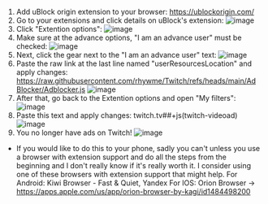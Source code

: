 1. Add uBlock origin extension to your browser: https://ublockorigin.com/
2. Go to your extensions and click details on uBlock's extension: ![image](https://github.com/user-attachments/assets/eebc681d-3284-415a-946b-3af4a81cec04)
3. Click "Extention options": ![image](https://github.com/user-attachments/assets/ed1af467-dc30-4c8b-a3e7-4d3c99511cc6)
4. Make sure at the advance options, "I am an advance user" must be checked: ![image](https://github.com/user-attachments/assets/43ac1b06-715c-4bdf-b238-05d62dd4502b)
5. Next, click the gear next to the "I am an advance user" text: ![image](https://github.com/user-attachments/assets/b37f9c4e-df50-4997-b20f-a0bca0014dc6)
6. Paste the raw link at the last line named "userResourcesLocation" and apply changes: https://raw.githubusercontent.com/rhywme/Twitch/refs/heads/main/AdBlocker/Adblocker.js ![image](https://github.com/user-attachments/assets/639244a1-dbd3-42e0-b89c-b23359a27225)
7. After that, go back to the Extention options and open "My filters": ![image](https://github.com/user-attachments/assets/c679019a-d39a-4cc8-9a1f-f90905d8ff45)
8. Paste this text and apply changes: twitch.tv##+js(twitch-videoad) ![image](https://github.com/user-attachments/assets/652275f0-617f-4025-bcf0-82a341ed9b17)
9. You no longer have ads on Twitch! ![image](https://media.tenor.com/ej_uvg93_v8AAAAM/yippee-iluvmybf.gif)

- If you would like to do this to your phone, sadly you can't unless you use a browser with extension support and do all the steps from the beginning and I don't really know if it's really worth it.
  I consider using one of these browsers with extension support that might help.
  For Android: Kiwi Browser - Fast & Quiet, Yandex
  For IOS: Orion Browser -> https://apps.apple.com/us/app/orion-browser-by-kagi/id1484498200

